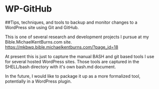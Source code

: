 # WP-GitHub
##Tips, techniques, and tools to backup and monitor changes to a WordPress site using Git and GitHub.

This is one of several research and development projects I pursue at my Bible.MichaelKentBurns.com site.
https://mkbwp.bible.michaelkentburns.com/?page_id=18

At present this is just to capture the manual BASH and git based tools I use for several hosted WordPress sites.
Those tools are captured in the SHELL/bash directory with it's own bash.md document.

In the future, I would like to package it up as a more formalized tool, potentially in a WordPress plugin.


